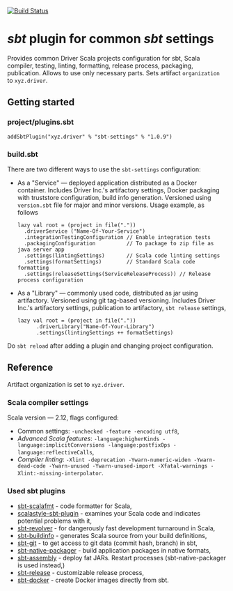 [![Build Status](https://travis-ci.org/drivergroup/sbt-settings.svg)](https://travis-ci.com/drivergroup/sbt-settings)

# _sbt_ plugin for common _sbt_ settings
Provides common Driver Scala projects configuration for sbt, Scala compiler, testing, linting, formatting, release process, packaging, publication. Allows to use only necessary parts. Sets artifact `organization` to `xyz.driver`.

## Getting started

### project/plugins.sbt

    addSbtPlugin("xyz.driver" % "sbt-settings" % "1.0.9")

### build.sbt

There are two different ways to use the `sbt-settings` configuration:

  * As a "Service" — deployed application distributed as a Docker container. Includes Driver Inc.'s artifactory settings, Docker packaging with truststore configuration, build info generation. Versioned using `version.sbt` file for major and minor versions. Usage example, as follows

	```
	lazy val root = (project in file("."))
	  .driverService ("Name-Of-Your-Service")
	  .integrationTestingConfiguration // Enable integration tests
	  .packagingConfiguration          // To package to zip file as java server app
	  .settings(lintingSettings)       // Scala code linting settings
	  .settings(formatSettings)        // Standard Scala code formatting
	  .settings(releaseSettings(ServiceReleaseProcess)) // Release process configuration
	```

  * As a "Library" — commonly used code, distributed as jar using artifactory. Versioned using git tag-based versioning. Includes Driver Inc.'s artifactory settings, publication to artifactory, `sbt release` settings,

  	```
  	lazy val root = (project in file("."))
          .driverLibrary("Name-Of-Your-Library")
          .settings(lintingSettings ++ formatSettings)
    ```

Do `sbt reload` after adding a plugin and changing project configuration.

## Reference

Artifact organization is set to `xyz.driver`.

### Scala compiler settings
Scala version — 2.12, flags configured:

 - Common settings: `-unchecked -feature -encoding utf8`,
 - _Advanced Scala features_: `-language:higherKinds -language:implicitConversions -language:postfixOps -language:reflectiveCalls`,
 - _Compiler linting_: `-Xlint -deprecation -Ywarn-numeric-widen -Ywarn-dead-code -Ywarn-unused -Ywarn-unused-import -Xfatal-warnings -Xlint:-missing-interpolator`.

### Used sbt plugins

 - [sbt-scalafmt](https://olafurpg.github.io/scalafmt/) - code formatter for Scala,
 - [scalastyle-sbt-plugin](https://github.com/scalastyle) - examines your Scala code and indicates potential problems with it,
 - [sbt-revolver](https://github.com/spray/sbt-revolver) - for dangerously fast development turnaround in Scala,
 - [sbt-buildinfo](https://github.com/sbt/sbt-buildinfo) - generates Scala source from your build definitions,
 - [sbt-git](https://github.com/sbt/sbt-git) - to get access to git data (commit hash, branch) in sbt,
 - [sbt-native-packager](https://github.com/sbt/sbt-native-packager) - build application packages in native formats,
 - [sbt-assembly](https://github.com/sbt/sbt-assembly) - deploy fat JARs. Restart processes (sbt-native-packager is used instead,)
 - [sbt-release](https://github.com/sbt/sbt-release) - customizable release process,
 - [sbt-docker](https://github.com/marcuslonnberg/sbt-docker) - create Docker images directly from sbt.
